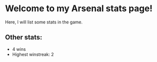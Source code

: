 # Welcome to my Arsenal stats page!
Here, I will list some stats in the game.

## Other stats:
- 4 wins
- Highest winstreak: 2
